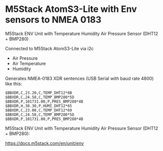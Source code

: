 # M5Stack AtomS3-Lite with Env  sensors to NMEA 0183

M5Stack ENV Unit with Temperature Humidity Air Pressure Sensor (DHT12 + BMP280)

Connected to M5Stack AtomS3-Lite via i2c

- Air Pressure
- Air Temperature
- Humidity

Generates NMEA-0183 XDR sentences (USB Serial with baud rate 4800) like this:

````
$BBXDR,C,23.20,C,TEMP_DHT12*6B
$BBXDR,C,24.58,C,TEMP_BMP280*5D
$BBXDR,P,101731.00,P,PRES_BMP280*4B
$BBXDR,H,30.30,P,HUMI_DHT12*65
$BBXDR,C,23.00,C,TEMP_DHT12*69
$BBXDR,C,24.58,C,TEMP_BMP280*5D
$BBXDR,P,101731.00,P,PRES_BMP280*4B
````

M5Stack ENV Unit with Temperature Humidity Air Pressure Sensor (DHT12 + BMP280):

https://docs.m5stack.com/en/unit/env

